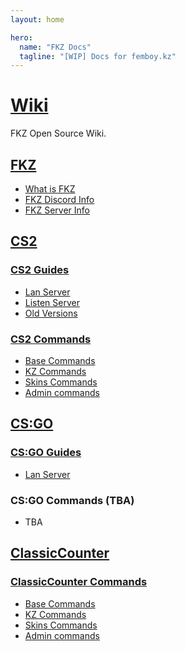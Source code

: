 ```yaml
---
layout: home

hero:
  name: "FKZ Docs"
  tagline: "[WIP] Docs for femboy.kz"
---
```


# [Wiki](/wiki)

FKZ Open Source Wiki.

## [FKZ](/wiki/fkz)

- [What is FKZ](/wiki/fkz/info)
- [FKZ Discord Info](/wiki/fkz/discord)
- [FKZ Server Info](/wiki/fkz/servers)

## [CS2](/wiki/cs2)

### [CS2 Guides](/wiki/cs2/guides)

- [Lan Server](/wiki/cs2/guides/lan)
- [Listen Server](/wiki/cs2/guides/listen)
- [Old Versions](/wiki/cs2/guides/old-versions)

### [CS2 Commands](/wiki/cs2/commands)

- [Base Commands](/wiki/cs2/commands/help)
- [KZ Commands](/wiki/cs2/commands/kz)
- [Skins Commands](/wiki/cs2/commands/skins)
- [Admin commands](/wiki/cs2/commands/admin)

## [CS:GO](/wiki/csgo)

### [CS:GO Guides](/wiki/csgo/guides)

- [Lan Server](/wiki/csgo/guides/lan)

### CS:GO Commands (TBA)

- TBA

## [ClassicCounter](/wiki/cscl)

### [ClassicCounter Commands](/wiki/cscl/commands)

- [Base Commands](/wiki/cscl/commands/help)
- [KZ Commands](/wiki/cscl/commands/kz-help)
- [Skins Commands](/wiki/cscl/commands/skins)
- [Admin commands](/wiki/cscl/commands/admin-help)
